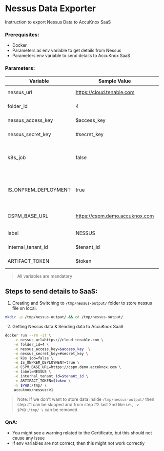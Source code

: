 # Nessus Data Exporter
Instruction to export Nessus Data to AccuKnox SaaS

### Prerequisites:
- Docker
- Parameters as env variable to get details from Nessus
- Parameters env variable to send details to AccuKnox SaaS


### Parameters:
| Variable             | Sample Value                   | Description                            |
| -------------------- | ------------------------------ | -------------------------------------- |
| nessus_url           | https://cloud.tenable.com      | Nessus Server URL                      |
| folder_id            | 4                              | Nessus Folder ID                       |
| nessus_access_key    | $access_key                    | Nessus Access Key                      |
| nessus_secret_key    | #secret_key                    | Nessus Secret Key                      |
| k8s_job              | false                          | This is required when ran outside SaaS |
| IS_ONPREM_DEPLOYMENT | true                           | This is required when run outside SaaS |
| CSPM_BASE_URL        | https://cspm.demo.accuknox.com | AccuKnox CSPM API Endpoint             |
| label                | NESSUS                         | AccuKnox Label                         |
| internal_tenant_id   | $tenant_id                     | AccuKnox Tenant ID                     |
| ARTIFACT_TOKEN       | $token                         | AccuKnox Token                         |

> All variables are mandatory

## Steps to send details to SaaS:
1. Creating and Switching to `/tmp/nessus-output/` folder to store nessus file on local.
```sh
mkdir -p /tmp/nessus-output/ && cd /tmp/nessus-output/
```

2. Getting Nessus data & Sending data to AccuKnox SaaS
```bash
docker run --rm -it \
    -e nessus_url=https://cloud.tenable.com \
    -e folder_id=4 \
    -e nessus_access_key=$access_key  \
    -e nessus_secret_key=#secret_key \
    -e k8s_job=false \
    -e IS_ONPREM_DEPLOYMENT=true \
    -e CSPM_BASE_URL=https://cspm.demo.accuknox.com \
    -e label=NESSUS \
    -e internal_tenant_id=$tenant_id \
    -e ARTIFACT_TOKEN=$token \
    -v $PWD:/tmp/ \
    accuknox/nessus:v1
```

> Note: If we don't want to store data inside `/tmp/nessus-output/` then step #1 can be skipped and from step #2 last 2nd like i.e., `-v $PWD:/tmp/ \` can be removed.

### QnA:
- You might see a warning related to the Certificate, but this should not cause any issue
- If env variables are not correct, then this might not work correctly
